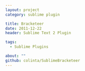 ```yaml
---
layout: project
category: sublime plugin

title: Bracketeer
date: 2011-12-22
header: Sublime Text 2 Plugin

tags:
  - Sublime Plugins

about: ""
github: colinta/SublimeBracketeer
---
```

